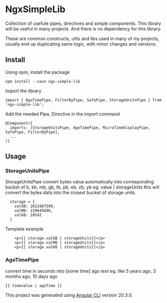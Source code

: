 # NgxSimpleLib

Collection of usefule pipes, directives and simple components. This library will be useful in many projects.
And there is no dependency for this library.

These are common constructs, utils and libs used in many of my projects, usually end up duplicating same logic, with minor changes and versions.

## Install

Using npm, install the package
```
npm install --save ngx-simple-lib
```

Import the library
```
import { AgoTimePipe, FilterByPipe, SafePipe, StorageUnitsPipe } from 'ngx-simple-lib';
```

Add the needed Pipe, Directive in the import command
```
@Component({
  imports: [StorageUnitsPipe, AgoTimePipe, MicroTimeDisplayPipe, SafePipe, FilterByPipe],
  ...
)}
```

## Usage

### StorageUnitsPipe
StorageUnitsPipe
convert bytes value automatically into corresponding bucket of b, kb, mb, gb, tb, pb, eb, zb, yb
eg: value | storageUnits
this will convert the bytes data into the closest bucket of storage units.

```
  storage = {
    valGB: 2613487599,
    valMB: 159645696,
    valKB: 10542
  }
```

Template example
```
    <p>{{ storage.valGB | storageUnits}}</p>
    <p>{{ storage.valMB | storageUnits}}</p>
    <p>{{ storage.valKB | storageUnits}}</p>
```

### AgoTimePipe
convert time in seconds into [some time] ago text
eg: like 5 years ago, 3 months ago, 10 days ago
```
{{ timevalue | agoTime }}
```

This project was generated using [Angular CLI](https://github.com/angular/angular-cli) version 20.3.0.

